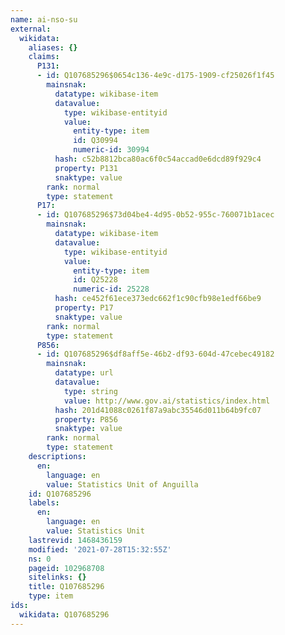 ```yaml
---
name: ai-nso-su
external:
  wikidata:
    aliases: {}
    claims:
      P131:
      - id: Q107685296$0654c136-4e9c-d175-1909-cf25026f1f45
        mainsnak:
          datatype: wikibase-item
          datavalue:
            type: wikibase-entityid
            value:
              entity-type: item
              id: Q30994
              numeric-id: 30994
          hash: c52b8812bca80ac6f0c54accad0e6dcd89f929c4
          property: P131
          snaktype: value
        rank: normal
        type: statement
      P17:
      - id: Q107685296$73d04be4-4d95-0b52-955c-760071b1acec
        mainsnak:
          datatype: wikibase-item
          datavalue:
            type: wikibase-entityid
            value:
              entity-type: item
              id: Q25228
              numeric-id: 25228
          hash: ce452f61ece373edc662f1c90cfb98e1edf66be9
          property: P17
          snaktype: value
        rank: normal
        type: statement
      P856:
      - id: Q107685296$df8aff5e-46b2-df93-604d-47cebec49182
        mainsnak:
          datatype: url
          datavalue:
            type: string
            value: http://www.gov.ai/statistics/index.html
          hash: 201d41088c0261f87a9abc35546d011b64b9fc07
          property: P856
          snaktype: value
        rank: normal
        type: statement
    descriptions:
      en:
        language: en
        value: Statistics Unit of Anguilla
    id: Q107685296
    labels:
      en:
        language: en
        value: Statistics Unit
    lastrevid: 1468436159
    modified: '2021-07-28T15:32:55Z'
    ns: 0
    pageid: 102968708
    sitelinks: {}
    title: Q107685296
    type: item
ids:
  wikidata: Q107685296
---
```


